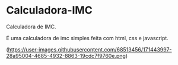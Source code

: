 # Calculadora-IMC
Calculadora de IMC.

<p>É uma calculadora de imc simples feita com html, css e javascript.</p>

(https://user-images.githubusercontent.com/68513456/171443997-28a95004-4685-4932-8863-19cdc7f9760e.png)
